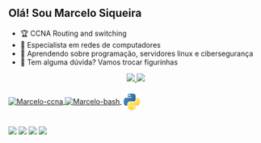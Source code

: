 ## Olá! Sou Marcelo Siqueira

- 🏆 CCNA Routing and switching
- 🔭 Especialista em redes de computadores
- 🌱 Aprendendo sobre programação, servidores linux e cibersegurança
- 💬 Tem alguma dúvida? Vamos trocar figurinhas 

<div align="center">
  <a href="https://github.com/rafaballerini">
  <img height="180em" src="https://github-readme-stats.vercel.app/api?username=Alwaysinthecloud&show_icons=true&theme=dark&include_all_commits=true&count_private=true"/>
  <img height="80em" src="https://github-readme-stats.vercel.app/api/top-langs/?username=Alwaysinthecloud&layout=compact&langs_count=7&theme=dark"/>
</div>

</div>
<div style="display: inline_block"><br>
  <img align="center" alt="Marcelo-ccna" height="40" width="40" src="https://cdn.discordapp.com/attachments/1017936624690135141/1017937926866350200/ccna.png">
  <img align="center" alt="Marcelo-bash" height="40" width="40" src="https://cdn.discordapp.com/attachments/1017936624690135141/1017940695241203743/bash.png">
  <img align="center" alt="Marcelo-Python" height="40" width="40" src="https://raw.githubusercontent.com/devicons/devicon/master/icons/python/python-original.svg">
</div>

##

<div> 
  <a href="https://www.instagram.com/marcelosiqueiraredes/" target="_blank"><img src="https://img.shields.io/badge/-Instagram-%23E4405F?style=for-the-badge&logo=instagram&logoColor=white" target="_blank"></a>
  <a href = "mailto:siqueira.has@gmail.com"><img src="https://img.shields.io/badge/-Gmail-%23333?style=for-the-badge&logo=gmail&logoColor=white" target="_blank"></a>
  <a href="https://www.linkedin.com/in/marcelo-siqueira/" target="_blank"><img src="https://img.shields.io/badge/-LinkedIn-%230077B5?style=for-the-badge&logo=linkedin&logoColor=white" target="_blank"></a>
<a href="https://discord.gg/JkEHTRBT" target="_blank"><img src="https://img.shields.io/badge/Discord-7289DA?style=for-the-badge&logo=discord&logoColor=white" target="_blank"></a> 
</div>



